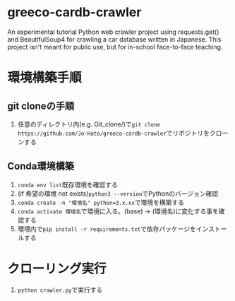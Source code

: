 # greeco-cardb-crawler
An experimental tutorial Python web crawler project using requests.get() and BeautifulSoup4 for crawling a car database written in Japanese.
This project isn't meant for public use, but for in-school face-to-face teaching.

# 環境構築手順
## git cloneの手順
1. 任意のディレクトリ内(e.g. Git_clone/)で`git clone https://github.com/Jo-Hato/greeco-cardb-crawler`でリポジトリをクローンする

## Conda環境構築
1. `conda env list`既存環境を確認する
2. (if 希望の環境 not exists)`python3 --version`でPythonのバージョン確認
3. `conda create -n "環境名" python=3.x.xx`で環境を構築する
4. `conda activate 環境名`で環境に入る。(base) -> (環境名)に変化する事を確認する
5. 環境内で`pip install -r requirements.txt`で依存パッケージをインストールする

# クローリング実行
1. `python crawler.py`で実行する
